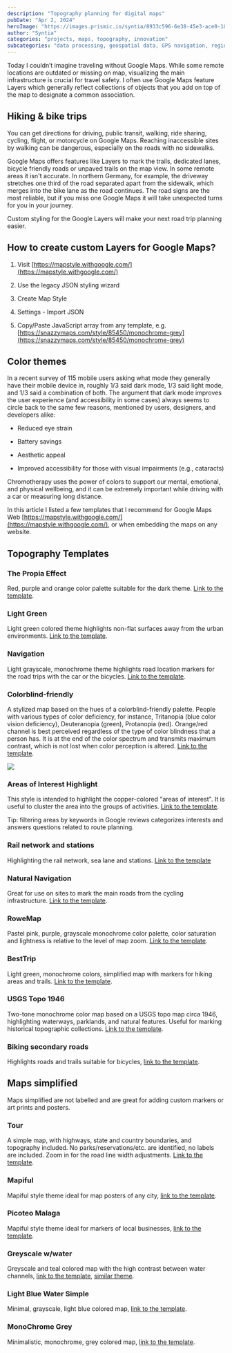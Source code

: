 ```yaml
---
description: "Topography planning for digital maps"
pubDate: "Apr 2, 2024"
heroImage: "https://images.prismic.io/syntia/8933c596-6e38-45e3-ace0-1829a8304ec4_snazzy-image.png?auto=compress,format"
author: "Syntia"
categories: "projects, maps, topography, innovation"
subcategories: "data processing, geospatial data, GPS navigation, regional data, location tracking"
---
```


Today I couldn’t imagine traveling without Google Maps. While some remote
locations are outdated or missing on map, visualizing the main infrastructure is
crucial for travel safety. I often use Google Maps feature Layers which
generally reflect collections of objects that you add on top of the map to
designate a common association.

## Hiking & bike trips

You can get directions for driving, public transit, walking, ride sharing,
cycling, flight, or motorcycle on Google Maps. Reaching inaccessible sites by
walking can be dangerous, especially on the roads with no sidewalks.

Google Maps offers features like Layers to mark the trails, dedicated lanes,
bicycle friendly roads or unpaved trails on the map view. In some remote areas
it isn't accurate. In northern Germany, for example, the driveway stretches one
third of the road separated apart from the sidewalk, which merges into the bike
lane as the road continues. The road signs are the most reliable, but if you
miss one Google Maps it will take unexpected turns for you in your journey.

Custom styling for the Google Layers will make your next road trip planning
easier.

## How to create custom Layers for Google Maps?

1. Visit [https://mapstyle.withgoogle.com/](https://mapstyle.withgoogle.com/)

2. Use the legacy JSON styling wizard

3. Create Map Style

4. Settings - Import JSON

5. Copy/Paste JavaScript array from any template, e.g.
   [https://snazzymaps.com/style/85450/monochrome-grey](https://snazzymaps.com/style/85450/monochrome-grey)

## Color themes

In a recent survey of 115 mobile users asking what mode they generally have
their mobile device in, roughly 1/3 said dark mode, 1/3 said light mode, and 1/3
said a combination of both. The argument that dark mode improves the user
experience (and accessibility in some cases) always seems to circle back to the
same few reasons, mentioned by users, designers, and developers alike:

- Reduced eye strain

- Battery savings

- Aesthetic appeal

- Improved accessibility for those with visual impairments (e.g., cataracts)

Chromotherapy uses the power of colors to support our mental, emotional, and
physical wellbeing, and it can be extremely important while driving with a car
or measuring long distance.

In this article I listed a few templates that I recommend for Google Maps Web
[https://mapstyle.withgoogle.com/](https://mapstyle.withgoogle.com/), or when
embedding the maps on any website.

## Topography Templates

### The Propia Effect

Red, purple and orange color palette suitable for the dark theme.
[Link to the template](https://snazzymaps.com/style/111/the-propia-effect).
<div id="propia-effect-map" class="map"></div>

### Light Green

Light green colored theme highlights non-flat surfaces away from the urban
environments.
[Link to the template](https://snazzymaps.com/style/59/light-green).
<div id="light-green-map" class="map"></div>

### Navigation

Light grayscale, monochrome theme highlights road location markers for the road
trips with the car or the bicycles.
[Link to the template](https://snazzymaps.com/style/4069/navigation).

### Colorblind-friendly

A stylized map based on the hues of a colorblind-friendly palette. People with
various types of color deficiency, for instance, Tritanopia (blue color vision
deficiency), Deuteranopia (green), Protanopia (red). Orange/red channel is best
perceived regardless of the type of color blindness that a person has. It is at
the end of the color spectrum and transmits maximum contrast, which is not lost
when color perception is altered.
[Link to the template](https://snazzymaps.com/style/114/colorblind-friendly).

![](https://images.prismic.io/syntia/697c51f6-174a-4774-8500-3b2af3a9d3f5_tritanopia-deuteranopia-protanopia.jpg?auto=compress,format)
<div id="colorblind-friendly-map" class="map"></div>

### Areas of Interest Highlight

This style is intended to highlight the copper-colored "areas of interest". It
is useful to cluster the area into the groups of activities.
[Link to the template](https://snazzymaps.com/style/276636/areas-of-interest-highlight).

Tip: filtering areas by keywords in Google reviews categorizes interests and
answers questions related to route planning.

<div id="areas-of-interest-map" class="map"></div>

### Rail network and stations

Highlighting the rail network, sea lane and stations.
[Link to the template](https://snazzymaps.com/style/76037/rail-network-and-stations)

<div id="rail-network-and-stations-map" class="map"></div>

### Natural Navigation

Great for use on sites to mark the main roads from the cycling infrastructure.
[Link to the template](https://snazzymaps.com/style/19607/natural-navigation).

<div id="natural-navigation-map" class="map"></div>

### RoweMap

Pastel pink, purple, grayscale monochrome color palette, color saturation and
lightness is relative to the level of map zoom.
[Link to the template](https://snazzymaps.com/style/40616/rowemap).

<div id="rowe-map-map" class="map"></div>

### BestTrip

Light green, monochrome colors, simplified map with markers for hiking areas and
trails. [Link to the template](https://snazzymaps.com/style/20730/besttrip).

<div id="best-trip-map" class="map"></div>

### USGS Topo 1946

Two-tone monochrome color map based on a USGS topo map circa 1946, highlighting
waterways, parklands, and natural features. Useful for marking historical
topographic collections.
[Link to the template](https://snazzymaps.com/style/103965/usgs-topo-1946).

<div id="usgs-topo-map" class="map"></div>

### Biking secondary roads

Highlights roads and trails suitable for bicycles,
[link to the template](https://snazzymaps.com/style/7800/biking-secondary-roads).

## Maps simplified

Maps simplified are not labelled and are great for adding custom markers or art
prints and posters.

### Tour

A simple map, with highways, state and country boundaries, and topography
included. No parks/reservations/etc. are identified, no labels are included.
Zoom in for the road line width adjustments.
[Link to the template](https://snazzymaps.com/style/97220/tour-tour-tour).

<div id="tour-map" class="map"></div>

### Mapiful

Mapiful style theme ideal for map posters of any city,
[link to the template](https://snazzymaps.com/style/146099/like-mapiful).

<div id="mapiful-map" class="map"></div>

### Picoteo Malaga

Mapiful style theme ideal for markers of local businesses,
[link to the template](https://snazzymaps.com/style/13110/picoteo-malaga).

<div id="picoteo-malaga-map" class="map"></div>

### Greyscale w/water

Greyscale and teal colored map with the high contrast between water channels,
[link to the template](https://snazzymaps.com/style/20028/greyscale-w-water),
[similar theme](https://snazzymaps.com/style/213493/water-only).

<div id="greyscale-water-map" class="map"></div>

### Light Blue Water Simple

Minimal, grayscale, light blue colored map,
[link to the template](https://snazzymaps.com/style/62520/light-blue-water-simple).

<div id="light-blue-water-map" class="map"></div>

### MonoChrome Grey

Minimalistic, monochrome, grey colored map,
[link to the template](https://snazzymaps.com/style/85450/monochrome-grey).

<div id="monochrome-grey-map" class="map"></div>
